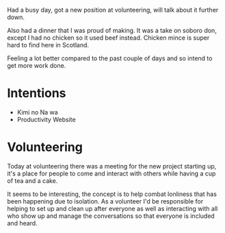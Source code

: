 Had a busy day, got a new position at volunteering, will talk about it further down.

Also had a dinner that I was proud of making. It was a take on soboro don, except I had no chicken so it used beef instead. Chicken mince is super hard to find here in Scotland.

Feeling a lot better compared to the past couple of days and so intend to get more work done.

# Intentions
- Kimi no Na wa
- Productivity Website

# Volunteering
Today at volunteering there was a meeting for the new project starting up, it's a place for people to come and interact with others while having a cup of tea and a cake.

It seems to be interesting, the concept is to help combat lonliness that has been happening due to isolation. As a volunteer I'd be responsible for helping to set up and clean up after everyone as well as interacting with all who show up and manage the conversations so that everyone is included and heard.